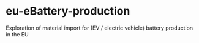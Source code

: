 # eu-eBattery-production
Exploration of material import for (EV / electric vehicle) battery production in the EU
